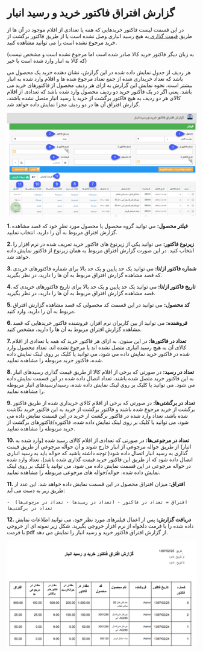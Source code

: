 # گزارش افتراق فاکتور خرید و رسید انبار

در این قسمت لیست فاکتور خریدهایی که همه یا تعدادی از اقلام موجود در آن ها از طریق [قیمت گذاری ](https://github.com/1stco/PayamGostarDocs/blob/master/help%202.5.4/Buy-warehouse-sales/Store/gheymatgozari-etesal/gheymatgozari.md)به هیچ رسید انباری وصل نشده است یا از طریق فاکتور برگشت از خرید مرجوع نشده است را می توانید مشاهده کنید.

(به زبان دیگر فاکتور خرید کالا صادر شده است اما مرجوع نشده است و مشخص نیست که کالا به انبار وارد شده است یا خیر)

هر ردیف از جدول نمایش داده شده در این گزارش، نشان دهنده خرید یک محصول می باشد که تعداد خریداری شده از جمع تعداد مرجوع شده ها و اقلام وارد شده به انبار بیشتر است. نحوه نمایش این گزارش به ازای هر ردیف محصول از فاکتورهای خرید می باشد. یعنی اگر در یک فاکتور خرید دو ردیف محصول وارد شده باشد که تعدادی از اقلام کالای هر دو ردیف به هیچ فاکتور برگشت از خرید یا رسید انبار متصل نشده باشند، گزارش افتراق آن ها در دو ردیف مجزا نمایش داده خواهد شد.

![](EnterInventoryTransaction3.png)

**1. فیلتر محصول:** می توانید گروه محصول یا محصول مورد نظر خود که قصد مشاهده گزارش افتراق مربوط به آن را دارید، انتخاب نمایید.

**2. زیرنوع فاکتور:** می توانید یکی از زیرنوع های فاکتور خرید تعریف شده در نرم افزار را انتخاب کنید. در این صورت گزارش افتراق مربوط به همان زیرنوع از فاکتور نمایش داده خواهد شد.

**3. شماره فاکتور از/تا:** می توانید یک حد پایین و یک حد بالا برای شماره فاکتورهای خریدی که قصد مشاهده گزارش افتراق مربوط به آن ها را دارید، در نظر بگیرید.

**4. تاریخ فاکتور از/تا:** می توانید یک حد پایین و یک حد بالا برای تاریخ فاکتورهای خریدی که قصد مشاهده گزارش افتراق مربوط به آن ها را دارید، در نظر بگیرید.

**5. کد محصول:** می توانید در این قسمت کد محصولی که قصد مشاهده گزارش افتراق مربوط به آن را دارید، وارد کنید.

**6. فروشنده:** می توانید از بین کاربران نرم افزار، فروشنده فاکتور خریدهایی که قصد مشاهده گزارش افتراق مربوط به آن ها را دارید، مشخص کنید.

**7. تعداد در فاکتورها:** در این ستون، به ازای هر فاکتور خرید که همه یا تعدادی از اقلام کالای آن به هیچ رسید انباری متصل نشده اند یا مرجوع نشده اند، تعداد محصول وارد شده در فاکتور خرید نمایش داده می شود، می توانید یا کلیک بر روی لینک نمایش داده شده، فاکتور خرید مربوطه را مشاهده نمایید.

**8. تعداد در رسید:** در صورتی که برخی از اقلام کالا از طریق قیمت گذاری رسیدهای انبار به این فاکتور خرید متصل شده باشند، تعداد اتصال داده شده در این قسمت نمایش داده می شود. می توانید یا کلیک بر روی لینک نمایش داده شده، رسید/رسیدهای انبار مربوطه را مشاهده نمایید.

**9. تعداد در برگشتی‌ها:** در صورتی که برخی از اقلام کالای خریداری شده از طریق فاکتور برگشت از خرید مرجوع شده باشند و فاکتور برگشت از خرید به این فاکتور خرید نگاشت شده باشد، تعداد وارد شده در فاکتور برگشت از خرید در این قسمت نمایش داده می شود، می توانید یا کلیک بر روی لینک نمایش داده شده، فاکتوره/فاکتورهای برگشت از خرید مربوطه را مشاهده نمایید.

**10. تعداد در مرجوعی‌ها:** در صورتی که تعدادی از اقلام کالای رسید شده (وارد شده به انبار) از طریق حواله مرجوعی از انبار خارج شوند و آن حواله مرجوعی از طریق قیمت گذاری به رسید انبار اتصال داده شود( توجه داشته باشید که حواله باید به رسید انباری اتصال داده شود که از طریق این فاکتور خرید قیمت گذاری شده باشد)، تعداد وارد شده در حواله مرجوعی در این قسمت نمایش داده می شود. می توانید یا کلیک بر روی لینک نمایش داده شده، حواله/حواله های مرجوعی مربوطه را مشاهده نمایید.

**11. افتراق:** میزان افتراق محصول در این قسمت نمایش داده خواهد شد. این عدد از طریق زیر به دست می آید:

	افتراق = تعداد در فاکتور - (تعداد در رسیدها - تعداد در مرجوعی‌ها)  - تعداد در برگشتی‌ها

**12. دریافت گزارش:** پس از اعمال فیلترهای مورد نظر خود، می توانید اطلاعات نمایش داده شده را با فرمت دلخواه از نرم افزار خروجی بگیرید. شکل زیر نمونه ای از خروجی با فرمت pdf از گزارش افتراق فاکتور خرید و رسید انبار را نمایش می دهد.

![](EnterInventoryTransaction4.png)

